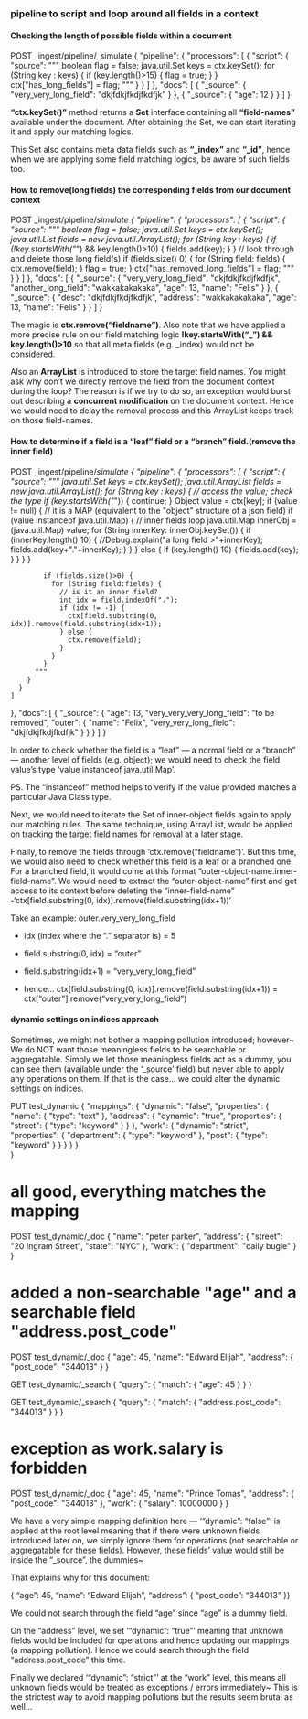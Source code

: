 ### pipeline to script and loop around all fields in a context

#### Checking the length of possible fields within a document

POST _ingest/pipeline/_simulate
{
  "pipeline": {
    "processors": [
      {
        "script": {
          "source": """
             boolean flag = false;
             java.util.Set keys = ctx.keySet();
             for (String key : keys) {
               if (key.length()>15) {
                 flag = true;
               }
             }
             ctx["has_long_fields"] = flag;
          """
        }
      }
    ]
  },
  "docs": [
    {
      "_source": {
        "very_very_long_field": "dkjfdkjfkdjfkdfjk"
      }
    },
    {
      "_source": {
        "age": 12
      }
    }
  ]
}

**“ctx.keySet()”** method returns a **Set** interface containing all **“field-names”** available under the document. After obtaining the Set, we can start iterating it and apply our matching logics.

This Set also contains meta data fields such as **“_index”** and **“_id”**, hence when we are applying some field matching logics, be aware of such fields too.

#### How to remove(long fields) the corresponding fields from our document context 

POST _ingest/pipeline/_simulate
{
  "pipeline": {
    "processors": [
      {
        "script": {
          "source": """
             boolean flag = false;
             java.util.Set keys = ctx.keySet();
             java.util.List fields = new java.util.ArrayList();
             for (String key : keys) {
               if (!key.startsWith("_") && key.length()>10) {
                 fields.add(key); 
               }
             }
             // look through and delete those long field(s)
             if (fields.size() 0) {
               for (String field: fields) {
                 ctx.remove(field);
               }
               flag = true;
             }
             ctx["has_removed_long_fields"] = flag;
          """
        }
      }
    ]
  },
  "docs": [
    {
      "_source": {
        "very_very_long_field": "dkjfdkjfkdjfkdfjk",
        "another_long_field": "wakkakakakaka",
        "age": 13,
        "name": "Felis"
      }
    },
    {
      "_source": {
        "desc": "dkjfdkjfkdjfkdfjk",
        "address": "wakkakakakaka",
        "age": 13,
        "name": "Felis"
      }
    }
  ]
}

The magic is **ctx.remove(“fieldname”)**. Also note that we have applied a more precise rule on our field matching logic **!key.startsWith(“_”) && key.length()>10** so that all meta fields (e.g. _index) would not be considered.

Also an **ArrayList** is introduced to store the target field names. You might ask why don’t we directly remove the field from the document context during the loop? The reason is if we try to do so, an exception would burst out describing a **concurrent modification** on the document context. Hence we would need to delay the removal process and this ArrayList keeps track on those field-names.

#### How to determine if a field is a “leaf” field or a “branch” field.(remove the inner field)

POST _ingest/pipeline/_simulate
{
  "pipeline": {
    "processors": [
      {
        "script": {
          "source": """
            java.util.Set keys = ctx.keySet();
            java.util.ArrayList fields = new java.util.ArrayList();
            for (String key : keys) {
              // access the value; check the type
              if (key.startsWith("_")) {
                continue;
              }
              Object value = ctx[key];
              if (value != null) {
                // it is a MAP (equivalent to the "object" structure of a json field)
                if (value instanceof java.util.Map) {
                  // inner fields loop
                  java.util.Map innerObj = (java.util.Map) value;
                  for (String innerKey: innerObj.keySet()) {
                    if (innerKey.length() 10) {
                      //Debug.explain("a long field >"+innerKey);
                      fields.add(key+"."+innerKey);
                    }
                  }
                } else {
                  if (key.length() 10) {
                    fields.add(key);
                  }
                }
              }
            }
            
            if (fields.size()>0) {
              for (String field:fields) {
                // is it an inner field?
                int idx = field.indexOf(".");
                if (idx != -1) {
                  ctx[field.substring(0, idx)].remove(field.substring(idx+1));
                } else {
                  ctx.remove(field);  
                }
              }
            }
          """
        }
      }
    ]
  },
  "docs": [
    {
      "_source": {
        "age": 13,
        "very_very_very_long_field": "to be removed",
        "outer": {
          "name": "Felix",
          "very_very_long_field": "dkjfdkjfkdjfkdfjk"
        }
      }
    }
  ]
}

In order to check whether the field is a “leaf” — a normal field or a “branch” — another level of fields (e.g. object); we would need to check the field value’s type ‘value instanceof java.util.Map’.

PS. The “instanceof” method helps to verify if the value provided matches a particular Java Class type.

Next, we would need to iterate the Set of inner-object fields again to apply our matching rules. The same technique, using ArrayList, would be applied on tracking the target field names for removal at a later stage.

Finally, to remove the fields through ‘ctx.remove(“fieldname”)’. But this time, we would also need to check whether this field is a leaf or a branched one. For a branched field, it would come at this format “outer-object-name.inner-field-name”. We would need to extract the “outer-object-name” first and get access to its context before deleting the “inner-field-name” -‘ctx[field.substring(0, idx)].remove(field.substring(idx+1))’

Take an example: outer.very_very_long_field

- idx (index where the “.” separator is) = 5

- field.substring(0, idx) = “outer”

- field.substring(idx+1) = “very_very_long_field”

- hence… ctx[field.substring(0, idx)].remove(field.substring(idx+1)) = ctx[“outer”].remove(“very_very_long_field”)

#### dynamic settings on indices approach

Sometimes, we might not bother a mapping pollution introduced; however~ We do NOT want those meaningless fields to be searchable or aggregatable. Simply we let those meaningless fields act as a dummy, you can see them (available under the ‘_source’ field) but never able to apply any operations on them. If that is the case… we could alter the dynamic settings on indices.

PUT test_dynamic 
{
  "mappings": {
    "dynamic": "false",
    "properties": {
      "name": {
        "type": "text"
      },
      "address": {
        "dynamic": "true",
        "properties": {
          "street": {
            "type": "keyword"
          }
        }
      },
      "work": {
        "dynamic": "strict",
        "properties": {
          "department": {
            "type": "keyword"
          },
          "post": {
            "type": "keyword"
          }
        }
      }
    }
  }  
}

# all good, everything matches the mapping
POST test_dynamic/_doc
{
  "name": "peter parker",
  "address": {
    "street": "20 Ingram Street",
    "state": "NYC"
  },
  "work": {
    "department": "daily bugle"
  }
}

# added a non-searchable "age" and a searchable field "address.post_code"
POST test_dynamic/_doc
{
  "age": 45,
  "name": "Edward Elijah",
  "address": {
    "post_code": "344013"
  }
}

GET test_dynamic/_search
{
  "query": {
    "match": {
      "age": 45
    }
  }
}

GET test_dynamic/_search
{
  "query": {
    "match": {
      "address.post_code": "344013"
    }
  }
}

# exception as work.salary is forbidden
POST test_dynamic/_doc
{
  "age": 45,
  "name": "Prince Tomas",
  "address": {
    "post_code": "344013"
  },
  "work": {
    "salary": 10000000
  }
}

We have a very simple mapping definition here — ‘“dynamic”: “false”’ is applied at the root level meaning that if there were unknown fields introduced later on, we simply ignore them for operations (not searchable or aggregatable for these fields). However, these fields’ value would still be inside the “_source”, the dummies~

That explains why for this document:

{ “age”: 45, “name”: “Edward Elijah”, “address”: { “post_code”: “344013” }}

We could not search through the field “age” since “age” is a dummy field.

On the “address” level, we set ‘“dynamic”: “true”’ meaning that unknown fields would be included for operations and hence updating our mappings (a mapping pollution). Hence we could search through the field “address.post_code” this time.

Finally we declared ‘“dynamic”: “strict”’ at the “work” level, this means all unknown fields would be treated as exceptions / errors immediately~ This is the strictest way to avoid mapping pollutions but the results seem brutal as well…



